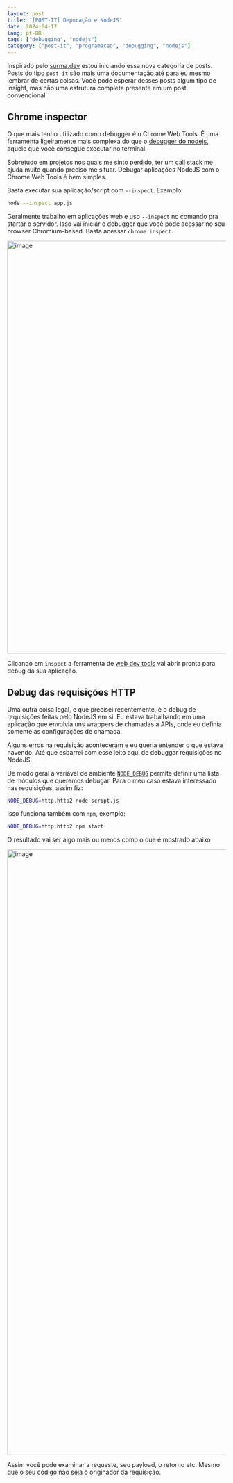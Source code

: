 ```yaml
---
layout: post
title: '[POST-IT] Depuração e NodeJS'
date: 2024-04-17
lang: pt-BR
tags: ["debugging", "nodejs"]
category: ["post-it", "programacao", "debugging", "nodejs"]
---
```


Inspirado pelo [surma.dev](https://surma.dev/postits/arm64/) estou iniciando essa nova categoria de posts. Posts do tipo
`post-it` são mais uma documentação até para eu mesmo lembrar de certas coisas. Você pode esperar desses posts algum tipo
de insight, mas não uma estrutura completa presente em um post convencional.

## Chrome inspector

O que mais tenho utilizado como debugger é o Chrome Web Tools. É uma ferramenta ligeiramente mais complexa do que
o [debugger do nodejs](https://nodejs.org/api/debugger.html), aquele que você consegue executar no terminal.

Sobretudo em projetos nos quais me sinto perdido, ter um call stack me ajuda muito quando preciso me situar. Debugar
aplicações NodeJS com o Chrome Web Tools é bem simples.

Basta executar sua aplicação/script com `--inspect`. Exemplo:

```bash
node --inspect app.js
```

Geralmente trabalho em aplicações web e uso `--inspect` no comando pra startar o servidor. Isso vai iniciar o debugger
que você pode acessar no seu browser Chromium-based. Basta acessar `chrome:inspect`.

<img width="950" alt="image" src="https://github.com/codesilva/codesilva.github.io/assets/15680379/a36e971e-dd4b-4f92-8aa0-581489ed3d63">

Clicando em `inspect` a ferramenta de [web dev tools](https://developer.chrome.com/docs/devtools) vai abrir pronta
para debug da sua aplicação.

## Debug das requisições HTTP

Uma outra coisa legal, e que precisei recentemente, é o debug de requisições feitas pelo NodeJS em si. Eu
estava trabalhando em uma aplicação que envolvia uns wrappers de chamadas a APIs, onde eu definia somente as
configurações de chamada.

Alguns erros na requisição aconteceram e eu queria entender o que estava havendo. Até que esbarrei com esse jeito aqui de
debuggar requisições no NodeJS.

De modo geral a variável de ambiente [`NODE_DEBUG`](https://nodejs.org/docs/v20.12.1/api/cli.html#node_debugmodule) permite definir uma lista de módulos que queremos debugar. Para o meu
caso estava interessado nas requisições, assim fiz: 

```bash
NODE_DEBUG=http,http2 node script.js
```

Isso funciona também com `npm`, exemplo: 


```bash
NODE_DEBUG=http,http2 npm start
```

O resultado vai ser algo mais ou menos como o que é mostrado abaixo

<img width="1394" alt="image" src="https://github.com/codesilva/codesilva.github.io/assets/15680379/c4ff4a02-3be7-4cae-8936-9686c34372c7">

Assim você pode examinar a requeste, seu payload, o retorno etc. Mesmo que o seu código não seja o originador da
requisição.
